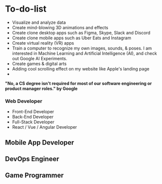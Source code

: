 # To-do-list
- Visualize and analyze data
- Create mind-blowing 3D animations and effects
- Create clone desktop apps such as Figma, Skype, Slack and Discord
- Create clone mobile apps such as Uber Eats and Instagram
- Create virtual reality (VR) apps
- Train a computer to recognize my own images, sounds, & poses. I am interested in Machine Learning and Artificial Intelligence (AI), and check out Google AI Experiments.
- Create games & digital arts
- Adding cool scrolling effect on my website like Apple's landing page
- 
**"No, a CS degree isn't required for most of our software engineering or product manager roles." by Google**

### Web Developer
- Front-End Developer
- Back-End Developer
- Full-Stack Developer
- React / Vue / Angular Developer

## Mobile App Developer
## DevOps Engineer
## Game Programmer
